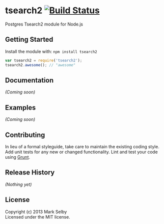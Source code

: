 # tsearch2 [![Build Status](https://secure.travis-ci.org/markselby/node-tsearch2.png?branch=master)](http://travis-ci.org/markselby/node-tsearch2)

Postgres Tsearch2 module for Node.js

## Getting Started
Install the module with: `npm install tsearch2`

```javascript
var tsearch2 = require('tsearch2');
tsearch2.awesome(); // "awesome"
```

## Documentation
_(Coming soon)_

## Examples
_(Coming soon)_

## Contributing
In lieu of a formal styleguide, take care to maintain the existing coding style. Add unit tests for any new or changed functionality. Lint and test your code using [Grunt](http://gruntjs.com/).

## Release History
_(Nothing yet)_

## License
Copyright (c) 2013 Mark Selby  
Licensed under the MIT license.

